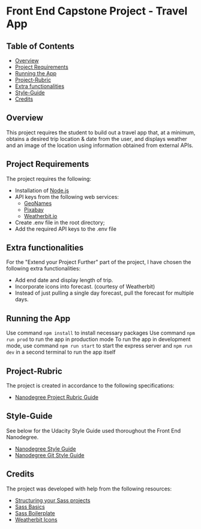 # Front End Capstone Project - Travel App

## Table of Contents

-   [Overview](#overview)
-   [Project Requirements](#project-requirements)
-   [Running the App](#running-the-app)
-   [Project-Rubric](#project-rubric)
-   [Extra functionalities](#extra-functionalities)
-   [Style-Guide](#style-guide)
-   [Credits](#credits)

## Overview

This project requires the student to build out a travel app that, at a minimum, obtains a desired trip location & date from the user, and displays weather and an image of the location using information obtained from external APIs.

## Project Requirements

The project requires the following:

-   Installation of [Node.js](https://nodejs.org/en/)
-   API keys from the following web services:
    -   [GeoNames](http://www.geonames.org/export/web-services.html)
    -   [Pixabay](https://pixabay.com/api/docs/)
    -   [Weatherbit.io](https://www.weatherbit.io/account/create)
-   Create .env file in the root directory;
-   Add the required API keys to the .env file

## Extra functionalities

For the "Extend your Project Further" part of the project, I have chosen the following extra functionalities:

-   Add end date and display length of trip.
-   Incorporate icons into forecast. (courtesy of Weatherbit)
-   Instead of just pulling a single day forecast, pull the forecast for multiple days.

## Running the App

Use command `npm install` to install necessary packages
Use command `npm run prod` to run the app in production mode
To run the app in development mode, use command `npm run start` to start the express server and `npm run dev` in a second terminal to run the app itself

## Project-Rubric

The project is created in accordance to the following specifications:

-   [Nanodegree Project Rubric Guide](https://review.udacity.com/#!/rubrics/2669/view)

## Style-Guide

See below for the Udacity Style Guide used thoroughout the Front End Nanodegree.

-   [Nanodegree Style Guide](http://udacity.github.io/frontend-nanodegree-styleguide/)
-   [Nanodegree Git Style Guide](https://udacity.github.io/git-styleguide/)

## Credits

The project was developed with help from the following resources:

-   [Structuring your Sass projects](https://itnext.io/structuring-your-sass-projects-c8d41fa55ed4)
-   [Sass Basics](https://sass-lang.com/guide)
-   [Sass Boilerplate](https://github.com/KittyGiraudel/sass-boilerplate)
-   [Weatherbit Icons ](https://www.weatherbit.io/api/codes)
